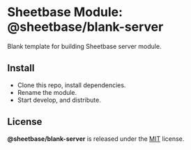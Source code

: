# Sheetbase Module: @sheetbase/blank-server

Blank template for building Sheetbase server module.

## Install

- Clone this repo, install dependencies.
- Rename the module.
- Start develop, and distribute.

## License

**@sheetbase/blank-server** is released under the [MIT](https://github.com/sheetbase/blank-server/blob/master/LICENSE) license.
